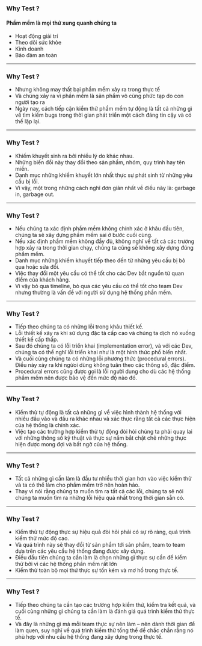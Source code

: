 ### Why Test ?

#### Phầm mềm là mọi thứ xung quanh chúng ta
- Hoạt động giải trí
- Theo dõi sức khỏe
- Kinh doanh
- Bảo đảm an toàn

---
### Why Test ?

- Nhưng không may thất bại phầm mềm xảy ra trong thực tế
- Và chúng xảy ra vì phần mềm là sản phẩm vô cùng phức tạp do con người tạo ra
- Ngày nay, cách tiếp cận kiểm thử phầm mềm tự động là tất cả những gì về tìm kiếm bugs trong thời gian phát triển một cách đáng tin cậy và có thể lặp lại.

---
### Why Test ?

- Khiếm khuyết sinh ra bởi nhiều lý do khác nhau.
- Những biến đổi này thay đổi theo sản phẩm, nhóm, quy trình hay tên miền.
- Danh mục những khiếm khuyết lớn nhất thực sự phát sinh từ những yêu cầu bị lỗi.
- Vì vậy, một trong những cách nghĩ đơn giản nhất về điều này là: garbage in, garbage out.

---
### Why Test ?

- Nếu chúng ta xác định phầm mềm không chính xác ở khâu đầu tiên, chúng ta sẽ xây dựng phầm mềm sai ở bước cuối cùng.
- Nếu xác định phầm mềm không đầy đủ, không nghĩ về tất cả các trường hợp xảy ra trong thời gian chạy, chúng ta cũng sẽ không xây dựng đúng phầm mềm.
- Danh mục những khiếm khuyết tiếp theo đến từ những yêu cầu bị bỏ qua hoặc sửa đổi.
- Việc  thay đổi một yêu cầu có thể tốt cho  các Dev bắt nguồn từ quan điểm của khách hàng.
- Vì vậy bỏ qua timeline, bỏ qua các yêu cầu có thể tốt cho team Dev nhưng thường là vấn đề với người sử dụng hệ thống phần mềm.

---
### Why Test ?

- Tiếp theo chúng ta có những lỗi trong khâu thiết kế.
- Lỗi thiết kế xảy ra khi sử dụng đặc tả cấp cao và chúng ta dịch nó xuống thiết kế cấp thấp.
- Sau đó chúng ta có lỗi triển khai (implementation error), và với các Dev, chúng ta có thể nghĩ lỗi triển khai như là một hình thức phổ biến nhất.
- Và cuối cùng chúng ta có những lỗi phương thức (procedural errors). Điều này xảy ra khi ngừoi dùng không tuân theo các thông số, đặc điểm.
- Procedural errors cũng được gọi là lỗi người dung cho dù các hệ thống phầm mềm nên được bảo vệ đến mức độ nào đó.

---
### Why Test ?

- Kiểm thử tự động là tất cả những gì về việc hình thành hệ thống với nhiều đầu vào và đầu ra khác nhau và xác thực rằng tất cả các thực hiện của hệ thống là chính xác.
- Việc tạo các trường hợp kiểm thử tự động đòi hỏi chúng ta phải quay lai với những thông số kỹ thuật và thực sự nắm bắt chặt chẽ những thực hiện được mong đợi và bất ngờ của hệ thống.

---
### Why Test ?

- Tất cả những gì cần làm là đầu tư nhiều thời gian hơn vào việc kiểm thử và ta có thể làm cho phầm mềm trở nên hoàn hảo.
- Thay vì nói rằng chúng ta muốn tìm ra tất cả các lỗi, chúng ta sẽ nói chúng ta muốn tìm ra những lỗi hiệu quả nhất trong thời gian sẵn có.

---
### Why Test ?

- Kiểm thử tự động thực sự hiệu quả đòi hỏi phải có sự rõ ràng, quá trình kiểm thử mức độ cao.
- Và quá trình này sẽ thay đổi từ sản phẩm tới sản phẩm, team to team dựa trên các yêu cầu hệ thống đang được xây dựng.
- Điều đầu tiên chúng ta cần làm là chọn những gì thực sự cần để kiểm thử bởi vì các hệ thống phần mềm rất lớn
- Kiểm thử toàn bộ mọi thứ thực sự tốn kém và mơ hồ trong thực tế.

---
### Why Test ?

- Tiếp theo chúng ta cần tạo các trường hợp kiểm thử, kiểm tra kết quả, và cuối cùng những gì chúng ta cần làm là đánh giá quá trình kiểm thử thực tế.
- Và đây là những gì mà mỗi team thực sự nên làm – nên dành thời gian để làm quen, suy nghĩ về quá trình kiểm thử tổng thể  để chắc chắn rằng nó phù hợp với nhu cầu hệ thống đang xây dựng trong thực tế.

